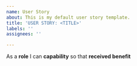 ```yaml
---
name: User Story
about: This is my default user story template.
title: 'USER STORY: <TITLE>'
labels: ''
assignees: ''

---
```


As a **role** I can **capability** so that **received benefit**
